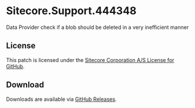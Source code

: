 # Sitecore.Support.444348
Data Provider check if a blob should be deleted in a very inefficient manner

## License  
This patch is licensed under the [Sitecore Corporation A/S License for GitHub](https://github.com/sitecoresupport/Sitecore.Support.444348/blob/master/LICENSE).  

## Download  
Downloads are available via [GitHub Releases](https://github.com/sitecoresupport/Sitecore.Support.444348/releases).  
